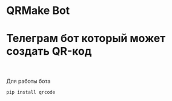 # QRMake Bot
# Телеграм бот который может создать QR-код<br><br>
Для работы бота
```
pip install qrcode
```
